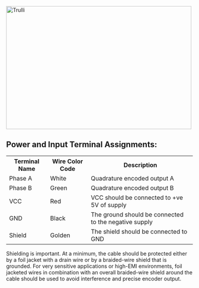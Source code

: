 <!DOCTYPE html>
<html>

<body>
<img src="https://sharvielectronics.com/wp-content/uploads/2022/08/E38S6G5-600B-G24N-Photoelectric-Incremental-Rotary-Encoder-Sharvielectronics-1.jpg" alt="Trulli" width="500" height="333">
<h2>Power and Input Terminal Assignments:</h2>

<table style="width:100%">
  <tr>
    <th>Terminal Name</th>
    <th>Wire Color Code</th>
    <th>Description</th>
  </tr>
  <tr>
    <td>Phase A</td>
    <td>White</td>
    <td>Quadrature encoded output A</td>
  </tr>
  <tr>
    <td>Phase B</td>
    <td>Green</td>
    <td>Quadrature encoded output B</td>
  </tr>
  <tr>
    <td>VCC</td>
    <td>Red</td>
    <td>VCC should be connected to +ve 5V of supply</td>
  </tr>
   <tr>
    <td>GND</td>
    <td>Black</td>
    <td>The ground should be connected to the negative supply</td>
  </tr>
   <tr>
    <td>Shield</td>
    <td>Golden</td>
    <td>The shield should be connected to GND</td>
  </tr>
</table>
<p>Shielding is important. At a minimum, the cable should be protected either by a foil jacket with a drain wire or by a braided-wire shield that is grounded. For very sensitive applications or high-EMI environments, foil jacketed wires in combination with an overall braided-wire shield around the cable should be used to avoid interference and precise encoder output. </p>
</body>
</html>

